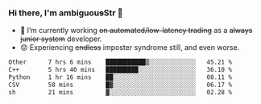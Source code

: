 ### Hi there, I'm ambiguou~~s~~Str 👋

<!--
**ambiguoustexture/ambiguoustexture** is a ✨ _special_ ✨ repository because its `README.md` (this file) appears on your GitHub profile.

Here are some ideas to get you started:
-->
- 🔭 I’m currently working ~~on automated/low-latency trading~~ as a ~~always junior system~~ developer.
- :worried: Experiencing ~~endless~~ imposter syndrome still, and even worse.

<!--START_SECTION:waka-->

```txt
Other      7 hrs 6 mins    ███████████▒░░░░░░░░░░░░░   45.21 %
C++        5 hrs 40 mins   █████████░░░░░░░░░░░░░░░░   36.10 %
Python     1 hr 16 mins    ██░░░░░░░░░░░░░░░░░░░░░░░   08.11 %
CSV        58 mins         █▓░░░░░░░░░░░░░░░░░░░░░░░   06.17 %
sh         21 mins         ▓░░░░░░░░░░░░░░░░░░░░░░░░   02.28 %
```

<!--END_SECTION:waka-->
